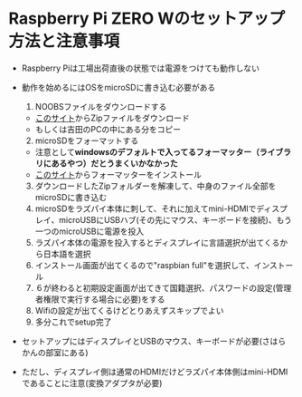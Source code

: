 # Raspberry Pi ZERO Wのセットアップ方法と注意事項

- Raspberry Piは工場出荷直後の状態では電源をつけても動作しない
- 動作を始めるにはOSをmicroSDに書き込む必要がある
  1. NOOBSファイルをダウンロードする
    - [このサイト](http://downloads.raspberrypi.org/NOOBS/images/NOOBS-2019-04-09/)からZipファイルをダウンロード
    - もしくは吉田のPCの中にある分をコピー
  2. microSDをフォーマットする
    - 注意として**windowsのデフォルトで入ってるフォーマッター（ライブラリにあるやつ）だとうまくいかなかった**
    - [このサイト](https://www.sdcard.org/jp/downloads/formatter/)からフォーマッターをインストール
  3. ダウンロードしたZipフォルダーを解凍して、中身のファイル全部をmicroSDに書き込む
  4. microSDをラズパイ本体に刺して、それに加えてmini-HDMIでディスプレイ、microUSBにUSBハブ(その先にマウス、キーボードを接続)、もう一つのmicroUSBに電源を投入
  5. ラズパイ本体の電源を投入するとディスプレイに言語選択が出てくるから日本語を選択
  6. インストール画面が出てくるので"raspbian full"を選択して、インストール
  7. ６が終わると初期設定画面が出てきて国籍選択、パスワードの設定(管理者権限で実行する場合に必要)をする
  8. Wifiの設定が出てくるけどとりあえずスキップでよい
  9. 多分これでsetup完了
  
- セットアップにはディスプレイとUSBのマウス、キーボードが必要(さはらかんの部室にある)
- ただし、ディスプレイ側は通常のHDMIだけどラズパイ本体側はmini-HDMIであることに注意(変換アダプタが必要)
  
